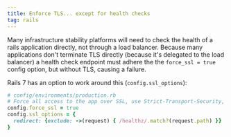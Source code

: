 ```yaml
---
title: Enforce TLS... except for health checks
tag: rails
---
```


Many infrastructure stability platforms will need to check the health of a rails application directly, not through a load balancer. Because many applications don't terminate TLS directly (because it's delegated to the load balancer) a health check endpoint must adhere the the `force_ssl = true` config option, but without TLS, causing a failure. 

Rails 7 has an option to work around this (`config.ssl_options`):

```ruby
# config/environments/production.rb
# Force all access to the app over SSL, use Strict-Transport-Security, and use secure cookies.
config.force_ssl = true
config.ssl_options = {
  redirect: {exclude: ->(request) { /healthz/.match?(request.path) }}
}
```
